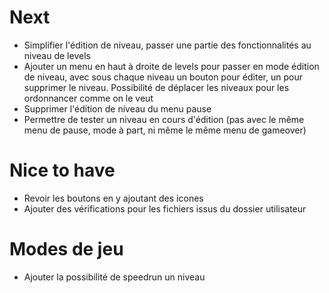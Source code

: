 # Next
* Simplifier l'édition de niveau, passer une partie des fonctionnalités au niveau de levels
* Ajouter un menu en haut à droite de levels pour passer en mode édition de niveau, avec sous chaque niveau
  un bouton pour éditer, un pour supprimer le niveau. Possibilité de déplacer les niveaux pour les
  ordonnancer comme on le veut
* Supprimer l'édition de niveau du menu pause
* Permettre de tester un niveau en cours d'édition (pas avec le même menu de pause, mode à part, ni
  même le même menu de gameover)

# Nice to have
* Revoir les boutons en y ajoutant des icones
* Ajouter des vérifications pour les fichiers issus du dossier utilisateur

# Modes de jeu
* Ajouter la possibilité de speedrun un niveau
